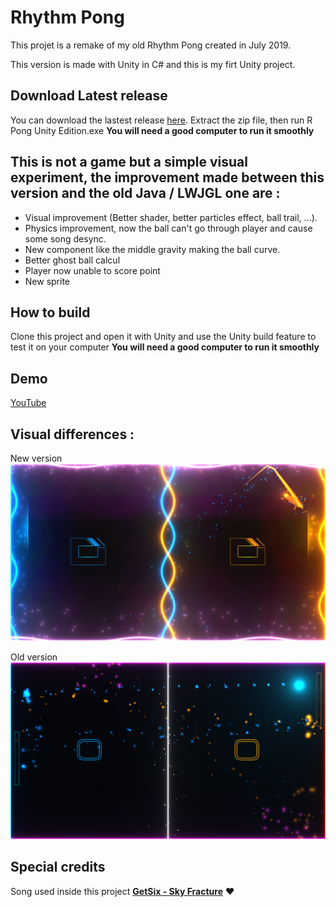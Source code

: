 # Rhythm Pong

This projet is a remake of my old Rhythm Pong created in July 2019.

This version is made with Unity in C# and this is my firt Unity project.

## Download Latest release
You can download the lastest release [here](https://github.com/Blackoutburst/Rhythm-Pong/releases/download/v1.0.0/Rhythm.Pong.zip). Extract the zip file, then run R Pong Unity Edition.exe **You will need a good computer to run it smoothly**

## This is not a game but a simple visual experiment, the improvement made between this version and the old Java / LWJGL one are :
- Visual improvement (Better shader, better particles effect, ball trail, ...).
- Physics improvement, now the ball can't go through player and cause some song desync.
- New component like the middle gravity making the ball curve.
- Better ghost ball calcul
- Player now unable to score point
- New sprite

## How to build
Clone this project and open it with Unity and use the Unity build feature to test it on your computer
**You will need a good computer to run it smoothly**

## Demo
[YouTube](https://www.youtube.com/watch?v=q3KTWuEAKY0)

## Visual differences :
New version
![New version](/new.png)

Old version
![Old version](/old.png)

## Special credits
Song used inside this project **[GetSix - Sky Fracture](https://soundcloud.com/getsixofficial/sets/sky-fracture)** :heart:
